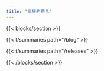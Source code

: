 ```yaml
---
title: "疯狂的茶几"
---
```


{{< blocks/section >}}

{{< t/summaries  path="/blog" >}}


{{< t/summaries  path="/releases" >}}

{{< /blocks/section >}}
